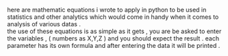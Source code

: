 here are mathematic equations i wrote to apply in python to be used in statistics and other analytics which would come in handy when it comes to analysis of various datas .  
the use of these equations is as simple as it gets , you are be asked to enter the variables , ( numbers as X,Y,Z ) and you should expect the result  . 
each parameter has its own formula and after entering the data it will be printed  . 
